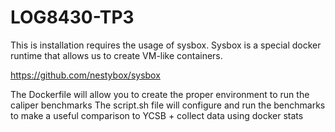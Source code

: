 # LOG8430-TP3

This is installation requires the usage of sysbox.
Sysbox is a special docker runtime that allows us to create VM-like containers.

https://github.com/nestybox/sysbox

The Dockerfile will allow you to create the proper environment to run the caliper benchmarks
The script.sh file will configure and run the benchmarks to make a useful comparison to YCSB + collect data using docker stats

